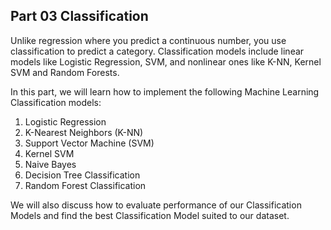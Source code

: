 ## Part 03 Classification

Unlike regression where you predict a continuous number, you use classification to predict a category.
Classification models include linear models like Logistic Regression, SVM, and nonlinear ones like
K-NN, Kernel SVM and Random Forests.

In this part, we will learn how to implement the following Machine Learning Classification models:

1. Logistic Regression
2. K-Nearest Neighbors (K-NN)
3. Support Vector Machine (SVM)
4. Kernel SVM
5. Naive Bayes
6. Decision Tree Classification
7. Random Forest Classification

We will also discuss how to evaluate performance of our Classification Models and find the best
Classification Model suited to our dataset.
